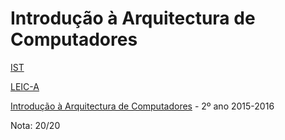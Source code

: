 # Introdução à Arquitectura de Computadores

[IST](https://tecnico.ulisboa.pt/pt/) 

[LEIC-A](https://fenix.tecnico.ulisboa.pt/cursos/leic-a/descricao)

[Introdução à Arquitectura de Computadores](https://fenix.tecnico.ulisboa.pt/disciplinas/IAC4517/2015-2016/1-semestre) - 2º ano 2015-2016

Nota: 20/20
